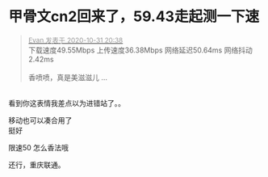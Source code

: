 # 甲骨文cn2回来了，59.43走起测一下速


<div class="quote"><blockquote><font size="2"><a href="https://www.hostloc.com/forum.php?mod=redirect&amp;goto=findpost&amp;pid=9381971&amp;ptid=760673" target="_blank"><font color="#999999">Evan 发表于 2020-10-31 20:38</font></a></font><br />
下载速度49.55Mbps 上传速度36.38Mbps 网络延迟50.64ms 网络抖动2.42ms<br />
<br />
香喷喷，真是美滋滋儿 ...</blockquote></div><br />
看到你这表情我差点以为进错站了。。

移动也可以凑合用了<br />
挺好<img id="aimg_aT3Ao" onclick="zoom(this, this.src, 0, 0, 0)" class="zoom" src="https://cdn.jsdelivr.net/gh/hishis/forum-master/public/images/patch.gif" onmouseover="img_onmouseoverfunc(this)" onload="thumbImg(this)" border="0" alt="" />

限速50 怎么香法哦<img src="static/image/smiley/default/mad.gif" smilieid="11" border="0" alt="" />

还行，重庆联通。<br />
<img id="aimg_u9tUc" onclick="zoom(this, this.src, 0, 0, 0)" class="zoom" src="https://obs.cc/t/DWT8aT" onmouseover="img_onmouseoverfunc(this)" onload="thumbImg(this)" border="0" alt="" />
